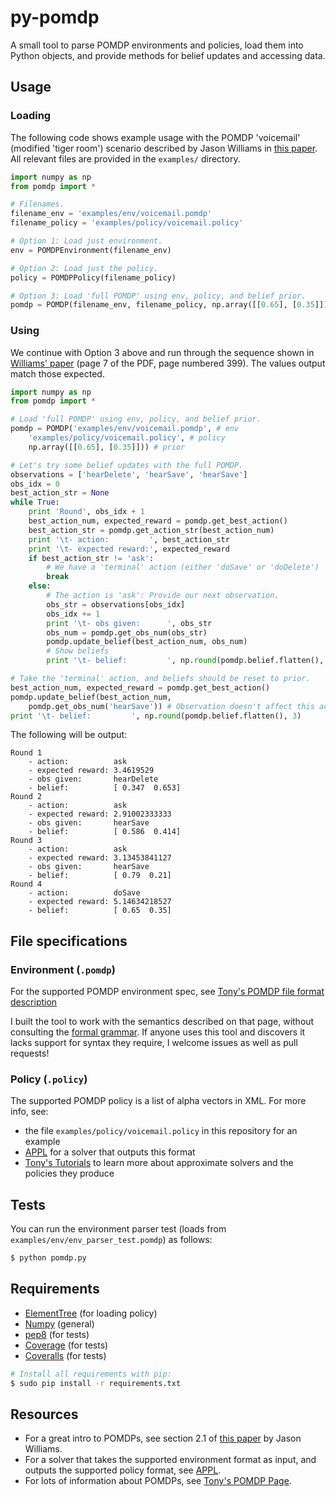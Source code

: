 # py-pomdp

A small tool to parse POMDP environments and policies, load them into Python objects, and provide methods for belief updates and accessing data.

## Usage

### Loading

The following code shows example usage with the POMDP 'voicemail' (modified 'tiger room') scenario described by Jason Williams in [this paper](http://research.microsoft.com/pubs/160935/williams2007csl.pdf). All relevant files are provided in the `examples/` directory.

```python
import numpy as np
from pomdp import *

# Filenames.
filename_env = 'examples/env/voicemail.pomdp'
filename_policy = 'examples/policy/voicemail.policy'

# Option 1: Load just environment.
env = POMDPEnvironment(filename_env)

# Option 2: Load just the policy.
policy = POMDPPolicy(filename_policy)

# Option 3: Load 'full POMDP' using env, policy, and belief prior.
pomdp = POMDP(filename_env, filename_policy, np.array([[0.65], [0.35]]))
```

### Using

We continue with Option 3 above and run through the sequence shown in [Williams' paper](http://research.microsoft.com/pubs/160935/williams2007csl.pdf) (page 7 of the PDF, page numbered 399). The values output match those expected.

```python
import numpy as np
from pomdp import *

# Load 'full POMDP' using env, policy, and belief prior.
pomdp = POMDP('examples/env/voicemail.pomdp', # env
	'examples/policy/voicemail.policy', # policy
	np.array([[0.65], [0.35]])) # prior

# Let's try some belief updates with the full POMDP.
observations = ['hearDelete', 'hearSave', 'hearSave']
obs_idx = 0
best_action_str = None
while True:
    print 'Round', obs_idx + 1
    best_action_num, expected_reward = pomdp.get_best_action()
    best_action_str = pomdp.get_action_str(best_action_num)
    print '\t- action:         ', best_action_str
    print '\t- expected reward:', expected_reward
    if best_action_str != 'ask':
        # We have a 'terminal' action (either 'doSave' or 'doDelete')
        break
    else:
        # The action is 'ask': Provide our next observation.
        obs_str = observations[obs_idx]
        obs_idx += 1
        print '\t- obs given:      ', obs_str
        obs_num = pomdp.get_obs_num(obs_str)
        pomdp.update_belief(best_action_num, obs_num)
        # Show beliefs
        print '\t- belief:         ', np.round(pomdp.belief.flatten(), 3)

# Take the 'terminal' action, and beliefs should be reset to prior.
best_action_num, expected_reward = pomdp.get_best_action()
pomdp.update_belief(best_action_num,
    pomdp.get_obs_num('hearSave')) # Observation doesn't affect this action.
print '\t- belief:         ', np.round(pomdp.belief.flatten(), 3)
```

The following will be output:
```
Round 1
	- action:          ask
	- expected reward: 3.4619529
	- obs given:       hearDelete
	- belief:          [ 0.347  0.653]
Round 2
	- action:          ask
	- expected reward: 2.91002333333
	- obs given:       hearSave
	- belief:          [ 0.586  0.414]
Round 3
	- action:          ask
	- expected reward: 3.13453841127
	- obs given:       hearSave
	- belief:          [ 0.79  0.21]
Round 4
	- action:          doSave
	- expected reward: 5.14634218527
	- belief:          [ 0.65  0.35]
```

## File specifications

### Environment (`.pomdp`)
For the supported POMDP environment spec, see [Tony's POMDP file format description](http://cs.brown.edu/research/ai/pomdp/examples/pomdp-file-spec.html)

I built the tool to work with the semantics described on that page, without consulting the [formal grammar](http://cs.brown.edu/research/ai/pomdp/examples/pomdp-file-grammar.html). If anyone uses this tool and discovers it lacks support for syntax they require, I welcome issues as well as pull requests!

### Policy (`.policy`)

The supported POMDP policy is a list of alpha vectors in XML. For more info, see:
* the file `examples/policy/voicemail.policy` in this repository for an example
* [APPL](http://bigbird.comp.nus.edu.sg/pmwiki/farm/appl/index.php?n=Main.HomePage) for a solver that outputs this format
* [Tony's Tutorials](http://cs.brown.edu/research/ai/pomdp/tutorial/index.html) to learn more about approximate solvers and the policies they produce

## Tests
You can run the environment parser test (loads from `examples/env/env_parser_test.pomdp`) as follows:
```bash
$ python pomdp.py
```

## Requirements
* [ElementTree](http://effbot.org/zone/element-index.htm)  (for loading policy)
* [Numpy](http://www.numpy.org/)  (general)
* [pep8]()  (for tests)
* [Coverage]()  (for tests)
* [Coveralls]()  (for tests)

```bash
# Install all requirements with pip:
$ sudo pip install -r requirements.txt
```

## Resources
* For a great intro to POMDPs, see section 2.1 of [this paper](http://research.microsoft.com/pubs/160935/williams2007csl.pdf) by Jason Williams.
* For a solver that takes the supported environment format as input, and outputs the supported policy format, see [APPL](http://bigbird.comp.nus.edu.sg/pmwiki/farm/appl/index.php?n=Main.HomePage).
* For lots of information about POMDPs, see [Tony's POMDP Page](http://cs.brown.edu/research/ai/pomdp/).
